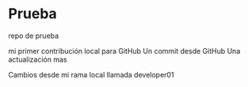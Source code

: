 # Prueba
repo de prueba

mi primer contribución local para GitHub
Un commit desde GitHub
Una actualización mas 


Cambios desde mi rama local llamada developer01